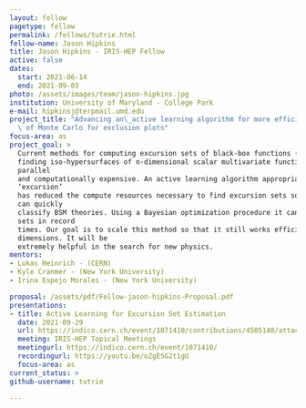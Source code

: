 ```yaml
---
layout: fellow
pagetype: fellow
permalink: /fellows/tutrie.html
fellow-name: Jason Hipkins
title: Jason Hipkins - IRIS-HEP Fellow
active: false
dates:
  start: 2021-06-14
  end: 2021-09-03
photo: /assets/images/team/jason-hipkins.jpg
institution: University of Maryland - College Park
e-mail: hipkinsj@terpmail.umd.edu
project_title: "Advancing an\_active learning algorithm for more efficient generation\
  \ of Monte Carlo for exclusion plots"
focus-area: as
project_goal: >
  Current methods for computing excursion sets of black-box functions (equivalently
  finding iso-hypersurfaces of n-dimensional scalar multivariate functions) are embarrassingly
  parallel
  and computationally expensive. An active learning algorithm appropriately named
  ‘excursion’
  has reduced the compute resources necessary to find excursion sets so that researchers
  can quickly
  classify BSM theories. Using a Bayesian optimization procedure it can compute excursion
  sets in record
  times. Our goal is to scale this method so that it still works efficiently in higher
  dimensions. It will be
  extremely helpful in the search for new physics.
mentors:
- Lukas Heinrich - (CERN)
- Kyle Cranmer - (New York University)
- Irina Espejo Morales - (New York University)

proposal: /assets/pdf/Fellow-jason-hipkins-Proposal.pdf
presentations:
- title: Active Learning for Excursion Set Estimation
  date: 2021-09-29
  url: https://indico.cern.ch/event/1071410/contributions/4505140/attachments/2319347/3949035/IRIS-HEP%20Jason%20Hipkins%20Presentation.pdf
  meeting: IRIS-HEP Topical Meetings
  meetingurl: https://indico.cern.ch/event/1071410/
  recordingurl: https://youtu.be/oZgESG2t1gU
  focus-area: as
current_status: >
github-username: tutrie

---
```

